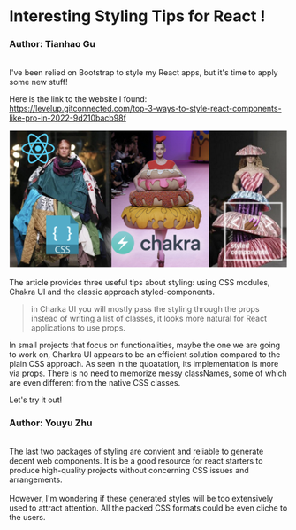 # Interesting Styling Tips for React !
### Author: Tianhao Gu
<br>
I've been relied on Bootstrap to style my React apps, but it's time to apply some new stuff! 

Here is the link to the website I found: <br>
<https://levelup.gitconnected.com/top-3-ways-to-style-react-components-like-pro-in-2022-9d210bacb98f>

![MEME](/assets/image.png)

The article provides three useful tips about styling: using CSS modules, Chakra UI and the classic approach styled-components.
> in Charka UI you will mostly pass the styling through the props instead of writing a list of classes, it looks more natural for React applications to use props.

In small projects that focus on functionalities, maybe the one we are going to work on, Charkra UI appears to be an efficient solution compared to the plain CSS approach. As seen in the quoatation, its implementation is more via props. There is no need to memorize messy classNames, some of which are even different from the native CSS classes.

Let's try it out! 
<br>

### Author: Youyu Zhu
<br>
The last two packages of styling are convient and reliable to generate decent web components. It is be a good resource for react starters to produce high-quality projects without concerning CSS issues and arrangements.<br>
<br>
However, I'm wondering if these generated styles will be too extensively used to attract attention. All the packed CSS formats could be even cliche to the users.